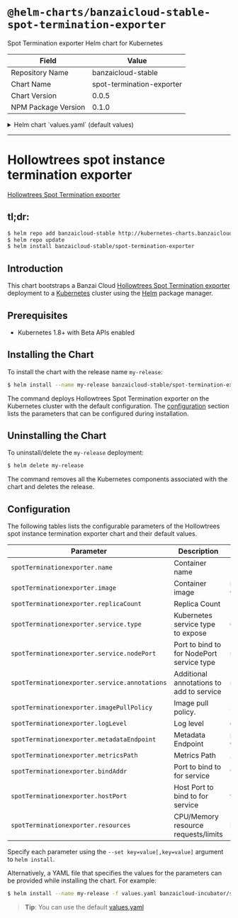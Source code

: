 # `@helm-charts/banzaicloud-stable-spot-termination-exporter`

Spot Termination exporter Helm chart for Kubernetes

| Field               | Value                     |
| ------------------- | ------------------------- |
| Repository Name     | banzaicloud-stable        |
| Chart Name          | spot-termination-exporter |
| Chart Version       | 0.0.5                     |
| NPM Package Version | 0.1.0                     |

<details>

<summary>Helm chart `values.yaml` (default values)</summary>

```yaml
# Default values for spot-termination-exporter
# This is a YAML-formatted file.
# Declare variables to be passed into your templates.

spotTerminationexporter:
  ## The official Banzai spot-termination-exporter image, change tag to use a different version.
  ## https://hub.docker.com/r/banzaicloud/spot-termination-exporter/tags/
  ##
  image:
    repository: 'banzaicloud/spot-termination-exporter'
    tag: '0.0.1'

    ## Specify an imagePullPolicy (Required)
    ## It's recommended to change this to 'Always' if the image tag is 'latest'
    ## ref: http://kubernetes.io/docs/user-guide/images/#updating-images
    imagePullPolicy: IfNotPresent

  replicas: 1

  service:
    ## Kubernetes service type
    type: ClusterIP

    ## Specify the nodePort value for the LoadBalancer and NodePort service types.
    ## ref: https://kubernetes.io/docs/concepts/services-networking/service/#type-nodeport
    ##
    # nodePort:
    ## Provide any additonal annotations which may be required. This can be used to
    ## set the LoadBalancer service type to internal only.
    ## ref: https://kubernetes.io/docs/concepts/services-networking/service/#internal-load-balancer
    ##
    # annotations:

  logLevel: 'debug'

  # The address to listen on for HTTP requests.
  bindAddr: 9189
  hostPort: 9189

  # Metadata endpoint to query
  metadataEndpoint: 'http://169.254.169.254/latest/meta-data/'

  # Path to metrics endpoint
  metricsPath: '/metrics'

## Configure resource requests and limits
## ref: http://kubernetes.io/docs/user-guide/compute-resources/
##
resources:
  requests:
    memory: 256Mi
    cpu: 120m

nodeSelector: {}

tolerations: []

affinity: {}

securityContext:
  {}
  # runAsUser: 65534
```

</details>

---

# Hollowtrees spot instance termination exporter

[Hollowtrees Spot Termination exporter](https://github.com/banzaicloud/spot-termination-exporter)

## tl;dr:

```bash
$ helm repo add banzaicloud-stable http://kubernetes-charts.banzaicloud.com/branch/master
$ helm repo update
$ helm install banzaicloud-stable/spot-termination-exporter
```

## Introduction

This chart bootstraps a Banzai Cloud [Hollowtrees Spot Termination exporter](https://github.com/banzaicloud/banzai-charts/incubator/spot-termination-exporter) deployment to a [Kubernetes](http://kubernetes.io) cluster using the [Helm](https://helm.sh) package manager.

## Prerequisites

- Kubernetes 1.8+ with Beta APIs enabled

## Installing the Chart

To install the chart with the release name `my-release`:

```bash
$ helm install --name my-release banzaicloud-stable/spot-termination-exporter
```

The command deploys Hollowtrees Spot Termination exporter on the Kubernetes cluster with the default configuration. The [configuration](#configuration) section lists the parameters that can be configured during installation.

## Uninstalling the Chart

To uninstall/delete the `my-release` deployment:

```bash
$ helm delete my-release
```

The command removes all the Kubernetes components associated with the chart and deletes the release.

## Configuration

The following tables lists the configurable parameters of the Hollowtrees spot instance termination exporter chart and their default values.

| Parameter                                     | Description                               | Default                                           |
| --------------------------------------------- | ----------------------------------------- | ------------------------------------------------- |
| `spotTerminationexporter.name`                | Container name                            | `spot-termination-exporter`                       |
| `spotTerminationexporter.image`               | Container image                           | `banzaicloud/spot-termination-exporter:{VERSION}` |
| `spotTerminationexporter.replicaCount`        | Replica Count                             | `1`                                               |
| `spotTerminationexporter.service.type`        | Kubernetes service type to expose         | `ClusterIP`                                       |
| `spotTerminationexporter.service.nodePort`    | Port to bind to for NodePort service type | `nil`                                             |
| `spotTerminationexporter.service.annotations` | Additional annotations to add to service  | `nil`                                             |
| `spotTerminationexporter.imagePullPolicy`     | Image pull policy.                        | `IfNotPresent`                                    |
| `spotTerminationexporter.logLevel`            | Log level                                 | `debug`                                           |
| `spotTerminationexporter.metadataEndpoint`    | Metadata Endpoint                         | `http://169.254.169.254/latest/meta-data/`        |
| `spotTerminationexporter.metricsPath`         | Metrics Path                              | `/metrics`                                        |
| `spotTerminationexporter.bindAddr`            | Port to bind to for service               | `9189`                                            |
| `spotTerminationexporter.hostPort`            | Host Port to bind to for service          | `9189`                                            |
| `spotTerminationexporter.resources`           | CPU/Memory resource requests/limits       | Memory: `256Mi`, CPU: `100m`                      |

Specify each parameter using the `--set key=value[,key=value]` argument to `helm install`.

Alternatively, a YAML file that specifies the values for the parameters can be provided while installing the chart. For example:

```bash
$ helm install --name my-release -f values.yaml banzaicloud-incubator/spot-termination-exporter
```

> **Tip**: You can use the default [values.yaml](values.yaml)

```

```
